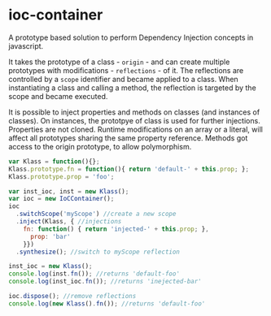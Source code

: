ioc-container
=============

A prototype based solution to perform Dependency Injection concepts in javascript.

It takes the prototype of a class - `origin` - and can create multiple prototypes with
modifications - `reflections` - of it. The reflections are controlled by a `scope`
identifier and became applied to a class. When instantiating a class and calling a
method, the reflection is targeted by the scope and became executed.

It is possible to inject properties and methods on classes (and instances of classes).
On instances, the prototpye of class is used for further injections. Properties are
not cloned. Runtime modifications on an array or a literal, will affect all prototypes
sharing the same property reference. Methods got access to the origin prototype,
to allow polymorphism.

~~~js
var Klass = function(){};
Klass.prototype.fn = function(){ return 'default-' + this.prop; };
Klass.prototype.prop = 'foo';

var inst_ioc, inst = new Klass();
var ioc = new IoCContainer();
ioc
  .switchScope('myScope') //create a new scope
  .inject(Klass, { //injections
    fn: function() { return 'injected-' + this.prop; },
      prop: 'bar'
    }})
  .synthesize(); //switch to myScope reflection

inst_ioc = new Klass();
console.log(inst.fn()); //returns 'default-foo'
console.log(inst_ioc.fn()); //returns 'inejected-bar'

ioc.dispose(); //remove reflections
console.log(new Klass().fn()); //returns 'default-foo'
~~~
